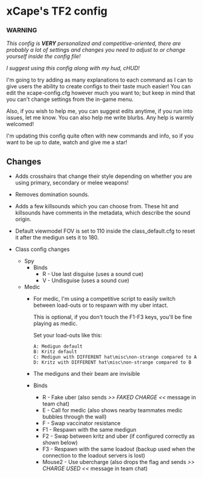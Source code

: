 # xCape's TF2 config

### **WARNING**
*This config is* ***VERY*** *personalized and competitive-oriented, there are probably a lot of settings and changes you need to adjust to or change yourself inside the config file!*

*I suggest using this config along with my hud, cHUD!*

I'm going to try adding as many explanations to each command as I can to give users the ability to create configs to their taste much easier!
You can edit the xcape-config.cfg however much you want to; but keep in mind that you can't change settings from the in-game menu.

Also, if you wish to help me, you can suggest edits anytime, if you run into issues, let me know.
You can also help me write blurbs. Any help is warmly welcomed!

I'm updating this config quite often with new commands and info, so if you want to be up to date, watch and give me a star!

## Changes

- Adds crosshairs that change their style depending on whether you are using primary, secondary or melee weapons!

- Removes domination sounds.

- Adds a few killsounds which you can choose from. These hit and killsounds have comments in the metadata, which describe the sound origin.

- Default viewmodel FOV is set to 110 inside the class_default.cfg to reset it after the medigun sets it to 180.

- Class config changes
  - Spy
    - Binds
      - R - Use last disguise (uses a sound cue)
      - V - Undisguise (uses a sound cue)
  - Medic
    - For medic, I'm using a competitive script to easily switch between load-outs or to respawn with my uber intact.
  
	  This is optional, if you don't touch the F1-F3 keys, you'll be fine playing as medic.

	  Set your load-outs like this:  

		  A: Medigun default
		  B: Kritz default
		  C: Medigun with DIFFERENT hat\misc\non-strange compared to A
		  D: Kritz with DIFFERENT hat\misc\non-strange compared to B
    - The mediguns and their beam are invisible
    - Binds
  	  - R - Fake uber (also sends *>> FAKED CHARGE <<* message in team chat)
  	  - E - Call for medic (also shows nearby teammates medic bubbles through the wall)
	  - F - Swap vaccinator resistance
  	  - F1 - Respawn with the same medigun
  	  - F2 - Swap between kritz and uber (if configured correctly as shown below) 
  	  - F3 - Respawn with the same loadout (backup used when the connection to the loadout servers is lost)
  	  - Mouse2 - Use ubercharge (also drops the flag and sends *>> CHARGE USED <<* message in team chat)